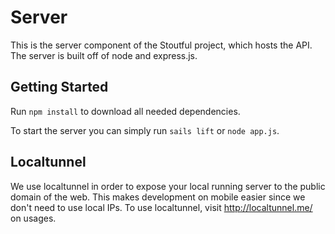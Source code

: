 # Server
This is the server component of the Stoutful project, which hosts the API. The server is built off of node and express.js.

## Getting Started
Run `npm install` to download all needed dependencies.

To start the server you can simply run `sails lift` or `node app.js`.

## Localtunnel
We use localtunnel in order to expose your local running server to the public domain of the web. This makes development on mobile easier since we don't need to use local IPs. To use localtunnel, visit http://localtunnel.me/ on usages.
